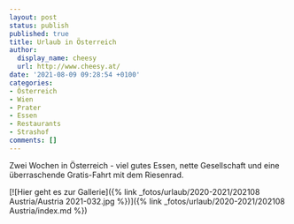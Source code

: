 ```yaml
---
layout: post
status: publish
published: true
title: Urlaub in Österreich
author:
  display_name: cheesy
  url: http://www.cheesy.at/
date: '2021-08-09 09:28:54 +0100'
categories:
- Österreich
- Wien
- Prater
- Essen
- Restaurants
- Strashof
comments: []
---
```


<!-- Guide to Markdown: https://guides.github.com/features/mastering-markdown/ -->

Zwei Wochen in Österreich - viel gutes Essen, nette Gesellschaft und eine überraschende Gratis-Fahrt mit dem Riesenrad.

[![Hier geht es zur Gallerie]({% link _fotos/urlaub/2020-2021/202108 Austria/Austria 2021-032.jpg %})]({% link _fotos/urlaub/2020-2021/202108 Austria/index.md %})